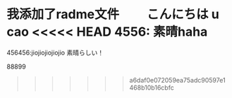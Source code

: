 我添加了radme文件
　　こんにちは
u
cao
<<<<< HEAD
4556:
素晴haha
=======
456456:jiojiojiojiojio
素晴らしい！

88899
>>>>>>> a6daf0e072059ea75adc90597e1468b10b16cbfc
